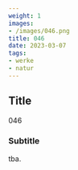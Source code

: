 ```yaml
---
weight: 1
images:
- /images/046.png
title: 046
date: 2023-03-07
tags:
- werke
- natur
---
```


## Title
046

### Subtitle
tba.